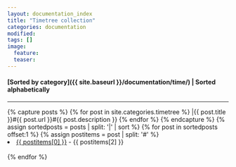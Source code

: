 ```yaml
---
layout: documentation_index
title: "Timetree collection"
categories: documentation
modified:
tags: []
image:
  feature:
  teaser:
---
```

#### [Sorted by category]({{ site.baseurl }}/documentation/time/) | Sorted alphabetically
---

<div class="tiles">
{% capture posts %}
  {% for post in site.categories.timetree %}
    |{{ post.title }}#{{ post.url }}#{{ post.description }}
  {% endfor %}
{% endcapture %}
{% assign sortedposts = posts | split: '|' | sort %}
{% for post in sortedposts offset:1 %}
  {% assign postitems = post | split: '#' %}
  <li><a href="{{ site.baseurl }}{{ postitems[1] }}">{{ postitems[0] }}</a> - {{ postitems[2] }}</li><br>
{% endfor %}
</div><!-- /.tiles -->
